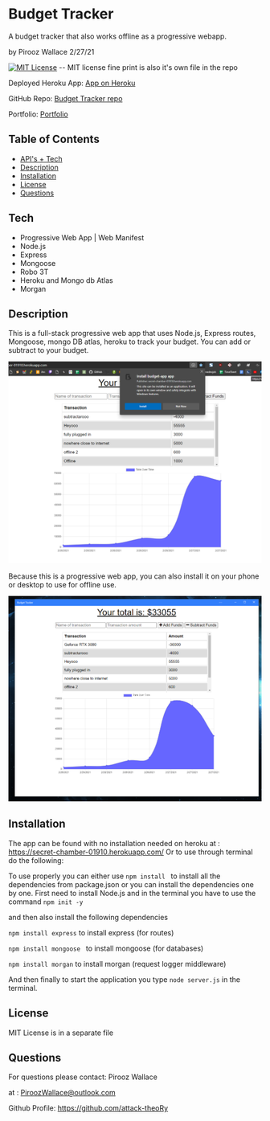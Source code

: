 # Budget Tracker
 A budget tracker that also works offline as a progressive webapp.


by Pirooz Wallace
2/27/21

[![MIT License](https://img.shields.io/badge/license-MIT-blue.svg)](#license)  -- MIT license fine print is also it's own file in the repo

Deployed Heroku App: [App on Heroku](https://secret-chamber-01910.herokuapp.com/)

GitHub Repo: [Budget Tracker repo](https://github.com/attack-theoRy/workout-tracker)

Portfolio: [Portfolio](https://attack-theory.github.io/Portfolio/)


## Table of Contents
* [API's + Tech](#tech)
* [Description](#description)
* [Installation](#installation)
* [License](#license)
* [Questions](#questions)

## Tech
* Progressive Web App | Web Manifest
* Node.js
* Express
* Mongoose
* Robo 3T
* Heroku and Mongo db Atlas
* Morgan


## Description

This is a full-stack progressive web app that uses Node.js, Express routes, Mongoose, mongo DB atlas, heroku to track your budget. You can add or subtract to your budget. 

![Install](public/images/Sample1install.png)

Because this is a progressive web app, you can also install it on your phone or desktop to use for offline use.

![OfflineApp](public/images/Sample2Standalone.png)



## Installation

The app can be found with no installation needed on heroku at :  https://secret-chamber-01910.herokuapp.com/
Or to use through terminal do the following:

To use properly you can either use `npm install ` to install all the dependencies from package.json or you can install the dependencies one by one. First need to install Node.js and in the terminal you have to use the command 
``` npm init -y ```

and then also install the following dependencies 

``` npm install express ```  to install express  (for routes)

``` npm install mongoose  ``` to install mongoose  (for databases)

``` npm install morgan ``` to install morgan (request logger middleware)

And then finally to start the application you type ``` node server.js ``` in the terminal.

## License

MIT License is in a separate file

## Questions
For questions please contact: Pirooz Wallace

at : PiroozWallace@outlook.com

Github Profile: https://github.com/attack-theoRy
